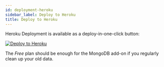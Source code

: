 ```yaml
---
id: deployment-heroku
sidebar_label: Deploy to Heroku
title: Deploy to Heroku
---
```


Heroku Deployment is available as a deploy-in-one-click button:

[<img alt="Deploy to Heroku" class="buttonDeploy" src="https://img.shields.io/badge/-Deploy%20to%20Heroku-7056bf?style=for-the-badge&logo=heroku">][link-heroku]

The _Free_ plan should be enough for the MongoDB add-on if you regularly clean up your old data.



<!-- This part SHOULD NOT be touched since it is CI-generated: -->
<!-- CI_START -->

[link-heroku]: https://heroku.com/deploy?template=https://github.com/SocialGouv/monitorer/tree/v1.0.0-alpha.10

<!-- CI_END -->
